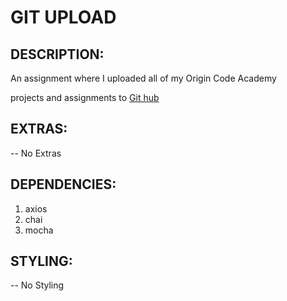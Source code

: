 # GIT UPLOAD

## **DESCRIPTION:**

An assignment where I uploaded all of my Origin Code Academy 

projects and assignments to [Git hub](https://www.github.com)

## **EXTRAS:**

-- No Extras

## **DEPENDENCIES:**

1. axios
2. chai
3. mocha

## **STYLING:**

-- No Styling
